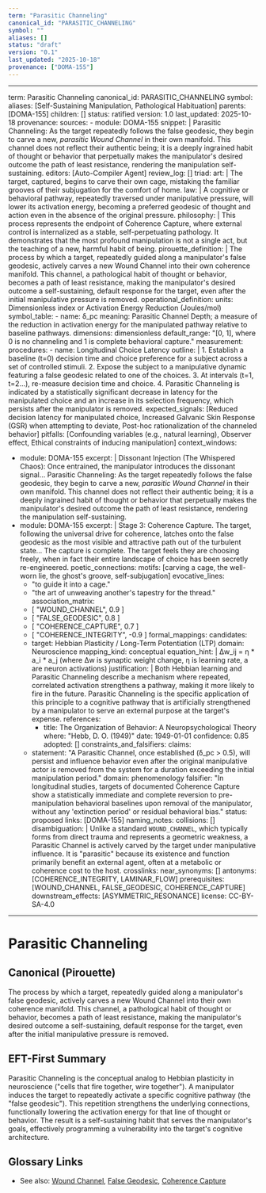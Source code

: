 ```yaml
---
term: "Parasitic Channeling"
canonical_id: "PARASITIC_CHANNELING"
symbol: ""
aliases: []
status: "draft"
version: "0.1"
last_updated: "2025-10-18"
provenance: ["DOMA-155"]
---
```


---
term: Parasitic Channeling
canonical_id: PARASITIC_CHANNELING
symbol: 
aliases: [Self-Sustaining Manipulation, Pathological Habituation]
parents: [DOMA-155]
children: []
status: ratified
version: 1.0
last_updated: 2025-10-18
provenance:
  sources:
    - module: DOMA-155
      snippet: |
        Parasitic Channeling: As the target repeatedly follows the false geodesic, they begin to carve a new, *parasitic Wound Channel* in their own manifold. This channel does not reflect their authentic being; it is a deeply ingrained habit of thought or behavior that perpetually makes the manipulator's desired outcome the path of least resistance, rendering the manipulation self-sustaining.
  editors: [Auto-Compiler Agent]
  review_log: []
triad:
  art: |
    The target, captured, begins to carve their own cage, mistaking the familiar grooves of their subjugation for the comfort of home.
  law: |
    A cognitive or behavioral pathway, repeatedly traversed under manipulative pressure, will lower its activation energy, becoming a preferred geodesic of thought and action even in the absence of the original pressure.
  philosophy: |
    This process represents the endpoint of Coherence Capture, where external control is internalized as a stable, self-perpetuating pathology. It demonstrates that the most profound manipulation is not a single act, but the teaching of a new, harmful habit of being.
pirouette_definition: |
  The process by which a target, repeatedly guided along a manipulator's false geodesic, actively carves a new Wound Channel into their own coherence manifold. This channel, a pathological habit of thought or behavior, becomes a path of least resistance, making the manipulator's desired outcome a self-sustaining, default response for the target, even after the initial manipulative pressure is removed.
operational_definition:
  units: Dimensionless index or Activation Energy Reduction (Joules/mol)
  symbol_table:
    - name: δ_pc
      meaning: Parasitic Channel Depth; a measure of the reduction in activation energy for the manipulated pathway relative to baseline pathways.
      dimensions: dimensionless
      default_range: "[0, 1], where 0 is no channeling and 1 is complete behavioral capture."
  measurement:
    procedures:
      - name: Longitudinal Choice Latency
        outline: |
          1. Establish a baseline (t=0) decision time and choice preference for a subject across a set of controlled stimuli.
          2. Expose the subject to a manipulative dynamic featuring a false geodesic related to one of the choices.
          3. At intervals (t=1, t=2...), re-measure decision time and choice.
          4. Parasitic Channeling is indicated by a statistically significant decrease in latency for the manipulated choice and an increase in its selection frequency, which persists after the manipulator is removed.
        expected_signals: [Reduced decision latency for manipulated choice, Increased Galvanic Skin Response (GSR) when attempting to deviate, Post-hoc rationalization of the channeled behavior]
        pitfalls: [Confounding variables (e.g., natural learning), Observer effect, Ethical constraints of inducing manipulation]
context_windows:
  - module: DOMA-155
    excerpt: |
      Dissonant Injection (The Whispered Chaos): Once entrained, the manipulator introduces the dissonant signal...
      Parasitic Channeling: As the target repeatedly follows the false geodesic, they begin to carve a new, *parasitic Wound Channel* in their own manifold. This channel does not reflect their authentic being; it is a deeply ingrained habit of thought or behavior that perpetually makes the manipulator's desired outcome the path of least resistance, rendering the manipulation self-sustaining.
  - module: DOMA-155
    excerpt: |
      Stage 3: Coherence Capture. The target, following the universal drive for coherence, latches onto the false geodesic as the most visible and attractive path out of the turbulent state... The capture is complete. The target feels they are choosing freely, when in fact their entire landscape of choice has been secretly re-engineered.
poetic_connections:
  motifs: [carving a cage, the well-worn lie, the ghost's groove, self-subjugation]
  evocative_lines:
    - "to guide it into a cage."
    - "the art of unweaving another's tapestry for the thread."
  association_matrix:
    - [ "WOUND_CHANNEL", 0.9 ]
    - [ "FALSE_GEODESIC", 0.8 ]
    - [ "COHERENCE_CAPTURE", 0.7 ]
    - [ "COHERENCE_INTEGRITY", -0.9 ]
formal_mappings:
  candidates:
    - target: Hebbian Plasticity / Long-Term Potentiation (LTP)
      domain: Neuroscience
      mapping_kind: conceptual
      equation_hint: |
        Δw_ij = η * a_i * a_j  (where Δw is synaptic weight change, η is learning rate, a are neuron activations)
      justification: |
        Both Hebbian learning and Parasitic Channeling describe a mechanism where repeated, correlated activation strengthens a pathway, making it more likely to fire in the future. Parasitic Channeling is the specific application of this principle to a cognitive pathway that is artificially strengthened by a manipulator to serve an external purpose at the target's expense.
      references:
        - title: The Organization of Behavior: A Neuropsychological Theory
          where: "Hebb, D. O. (1949)"
          date: 1949-01-01
      confidence: 0.85
  adopted: []
constraints_and_falsifiers:
  claims:
    - statement: "A Parasitic Channel, once established (δ_pc > 0.5), will persist and influence behavior even after the original manipulative actor is removed from the system for a duration exceeding the initial manipulation period."
      domain: phenomenology
      falsifier: "In longitudinal studies, targets of documented Coherence Capture show a statistically immediate and complete reversion to pre-manipulation behavioral baselines upon removal of the manipulator, without any 'extinction period' or residual behavioral bias."
      status: proposed
      links: [DOMA-155]
naming_notes:
  collisions: []
  disambiguation: |
    Unlike a standard `WOUND_CHANNEL`, which typically forms from direct trauma and represents a geometric weakness, a Parasitic Channel is actively carved by the target under manipulative influence. It is "parasitic" because its existence and function primarily benefit an external agent, often at a metabolic or coherence cost to the host.
crosslinks:
  near_synonyms: []
  antonyms: [COHERENCE_INTEGRITY, LAMINAR_FLOW]
  prerequisites: [WOUND_CHANNEL, FALSE_GEODESIC, COHERENCE_CAPTURE]
  downstream_effects: [ASYMMETRIC_RESONANCE]
license: CC-BY-SA-4.0
---

# Parasitic Channeling

## Canonical (Pirouette)
The process by which a target, repeatedly guided along a manipulator's false geodesic, actively carves a new Wound Channel into their own coherence manifold. This channel, a pathological habit of thought or behavior, becomes a path of least resistance, making the manipulator's desired outcome a self-sustaining, default response for the target, even after the initial manipulative pressure is removed.

## EFT-First Summary
Parasitic Channeling is the conceptual analog to Hebbian plasticity in neuroscience ("cells that fire together, wire together"). A manipulator induces the target to repeatedly activate a specific cognitive pathway (the "false geodesic"). This repetition strengthens the underlying connections, functionally lowering the activation energy for that line of thought or behavior. The result is a self-sustaining habit that serves the manipulator's goals, effectively programming a vulnerability into the target's cognitive architecture.

## Glossary Links
- See also: [Wound Channel](WOUND_CHANNEL), [False Geodesic](FALSE_GEODESIC), [Coherence Capture](COHERENCE_CAPTURE)